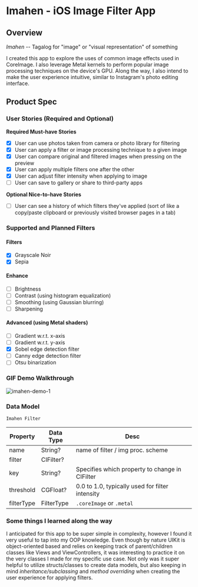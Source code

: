 
# Imahen - iOS Image Filter App

## Overview



*Imahen* -- Tagalog for "image" or "visual representation" of something

I created this app to explore the uses of common image effects used in CoreImage. I also leverage Metal kernels to perform popular image processing techniques on the device's GPU. Along the way, I also intend to make the user experience intuitive, similar to Instagram's photo editing interface.

## Product Spec

### User Stories (Required and Optional)

**Required Must-have Stories**

- [x] User can use photos taken from camera or photo library for filtering
- [x] User can apply a filter or image processing technique to a given image
- [x] User can compare original and filtered images when pressing on the preview
- [x] User can apply multiple filters one after the other
- [x] User can adjust filter intensity when applying to image
- [ ] User can save to gallery or share to third-party apps

**Optional Nice-to-have Stories**

- [ ] User can see a history of which filters they've applied (sort of like a copy/paste clipboard or previously visited browser pages in a tab)

### Supported and Planned Filters
#### Filters
- [x] Grayscale Noir
- [x] Sepia
#### Enhance
- [ ] Brightness
- [ ] Contrast (using histogram equalization)
- [ ] Smoothing (using Gaussian blurring)
- [ ] Sharpening
#### Advanced (using Metal shaders)
- [ ] Gradient w.r.t. x-axis
- [ ] Gradient w.r.t. y-axis
- [x] Sobel edge detection filter
- [ ] Canny edge detection filter
- [ ] Otsu binarization

### GIF Demo Walkthrough

![imahen-demo-1](https://i.imgur.com/gLSCpPU.gif)


### Data Model
`Imahen Filter`

| Property | Data Type | Desc|
| -------- | -------- | -------- |
| name    | String?  | name of filter / img proc. scheme    |
| filter     | CIFilter?     |    |
| key     | String?     | Specifies which property to change in CIFilter     |
| threshold     | CGFloat?     | 0.0 to 1.0,  typically used for filter intensity     |
| filterType     | FilterType     | `.coreImage` or `.metal`     |


### Some things I learned along the way
I anticipated for this app to be super simple in complexity, however I found it very useful to tap into my OOP knowledge. Even though by nature UIKit is object-oriented based and relies on keeping track of parent/children classes like Views and ViewControllers, it was interesting to practice it on the very classes I made for my specific use case. Not only was it super helpful to utilize structs/classes to create data models, but also keeping in mind *inheritance/subclassing* and *method overriding* when creating the user experience for applying filters.  
